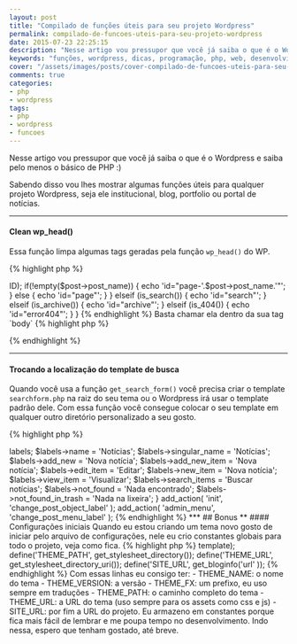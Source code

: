 ```yaml
---
layout: post
title: "Compilado de funções úteis para seu projeto Wordpress"
permalink: compilado-de-funcoes-uteis-para-seu-projeto-wordpress
date: 2015-07-23 22:25:15
description: "Nesse artigo vou pressupor que você já saiba o que é o Wordpress e saiba pelo menos o básico de PHP"
keywords: "funções, wordpress, dicas, programação, php, web, desenvolvimento"
cover: "/assets/images/posts/cover-compilado-de-funcoes-uteis-para-seu-projeto-wordpress.jpg"
comments: true
categories:
- php
- wordpress
tags:
- php
- wordpress
- funcoes
---
```


Nesse artigo vou pressupor que você já saiba o que é o Wordpress e saiba pelo menos o básico de PHP :)

Sabendo disso vou lhes mostrar algumas funções úteis para qualquer projeto Wordpress, seja ele institucional, blog, portfolio ou portal de notícias.

***

#### Clean wp_head()

Essa função limpa algumas tags geradas pela função `wp_head()` do WP.

{% highlight php %}
<?php
function head_cleanup() {
  remove_action('wp_head', 'feed_links_extra', 3); // Category feeds.
  remove_action('wp_head', 'feed_links', 2); // Post and comment feeds.
  remove_action('wp_head', 'rsd_link'); // EditURI link.
  remove_action('wp_head', 'wlwmanifest_link'); // Windows live writer.
  remove_action('wp_head', 'index_rel_link'); // Index link.
  remove_action('wp_head', 'parent_post_rel_link', 10, 0); // Previous link.
  remove_action('wp_head', 'start_post_rel_link', 10, 0); // Start link.
  remove_action('wp_head', 'adjacent_posts_rel_link_wp_head', 10, 0); // Links for adjacent posts.
  remove_action('wp_head', 'wp_generator'); // WP version.
}

add_action('init', 'head_cleanup');
{% endhighlight %}

***

#### Remover CSS default da galeria

Essa pequena linha com a função `add_filter()` do wordpress remove o CSS padrão gerado pelo Wordpress para a galeria que é inserida dentro do editor.

{% highlight php %}
<?php
/**
 * Remove injected CSS from gallery.
 */
add_filter('use_default_gallery_style', '__return_false');
{% endhighlight %}

***

#### Painel pais clean

Se você quer um painel administrativo mais limpo basta usar a linhas abaixo.

{% highlight php %}
<?php
/**
 * Remove widgets dashboard.
 */
function admin_remove_dashboard_widgets() {
  remove_meta_box('dashboard_right_now', 'dashboard', 'normal');
  remove_meta_box('dashboard_recent_comments', 'dashboard', 'normal');
  remove_meta_box('dashboard_quick_press', 'dashboard', 'side');
  remove_meta_box('dashboard_incoming_links', 'dashboard', 'normal');
  remove_meta_box('dashboard_plugins', 'dashboard', 'normal');
  remove_meta_box('dashboard_primary', 'dashboard', 'side');
  remove_meta_box('dashboard_secondary', 'dashboard', 'side');
  remove_meta_box('dashboard_recent_drafts', 'dashboard', 'side');

  // Yoast's SEO Plugin Widget
  remove_meta_box('yoast_db_widget', 'dashboard', 'normal');
}

add_action('wp_dashboard_setup', 'admin_remove_dashboard_widgets');
{% endhighlight %}

Você também pode remover o painel de "Bem vindo" padrão do Wordpress com as linhas abaixo.

{% highlight php %}
<?php
/**
 * Remove Welcome Panel.
 */
remove_action('welcome_panel', 'wp_welcome_panel');
{% endhighlight %}

***

#### Adicione um ID na tag `body`

Pra alguns essa função pode ser bem útl... ou não.

{% highlight php %}
<?php
/**
 * The body ID
 */
function add_body_id() {
  global $post;

  if (is_home()) {
    echo 'id="home"';
  } elseif (is_single()) {
    echo 'id="single"';
  } elseif (is_page()) {

    $post = get_post($post->ID);
    if(!empty($post->post_name)) {
      echo 'id="page-'.$post->post_name.'"';
    } else {
      echo 'id="page"';
    }

  } elseif (is_search()) {
    echo 'id="search"';
  } elseif (is_archive()) {
    echo 'id="archive"';
  } elseif (is_404()) {
    echo 'id="error404"';
  }
}
{% endhighlight %}

Basta chamar ela dentro da sua tag `body`

{% highlight php %}
<body id="<?php add_body_id() ?>">
{% endhighlight %}

***

#### Trocando a localização do template de busca

Quando você usa a função `get_search_form()` você precisa criar o template `searchform.php` na raiz do seu tema ou o Wordpress irá usar o template padrão dele. Com essa função você consegue colocar o seu template em qualquer outro diretório personalizado a seu gosto.

{% highlight php %}
<?php
/*
 * change get_search_form
 * */
function my_custom_get_search_form() {
  $form = '';
  locate_template('/templates/searchform.php', true, false);
  return $form;
}
add_filter('get_search_form', 'my_custom_get_search_form');
{% endhighlight %}

***

#### Adicionar Google Analytics no footer

Essa função tem um escript global do GA junto com os scripts chamados pela função `wp_footer()`. Mas antes você precisa definir uma constante de configuração chamada `define(GOOGLE_ANALYTICS_ID, 'UA-12345678-9')` antes de chamar a função.

{% highlight php %}
<?php
/**
 * Script for Google Analytics on wp_footer
 */
function add_google_analytics() {
?>
<script type="text/javascript">
  var _gaq = _gaq || [];
  _gaq.push(['_setAccount', '<?php echo GOOGLE_ANALYTICS_ID ?>']);
  _gaq.push(['_trackPageview']);

  (function() {
    var ga = document.createElement('script'); ga.type = 'text/javascript'; ga.async = true;
    ga.src = ('https:' == document.location.protocol ? 'https://ssl' : 'http://www') + '.google-analytics.com/ga.js';
    var s = document.getElementsByTagName('script')[0]; s.parentNode.insertBefore(ga, s);
  })();
</script>
<?php
}

if (defined('GOOGLE_ANALYTICS_ID')) {
  add_action('wp_footer', 'add_google_analytics', 20);
}
{% endhighlight %}

***

#### Trocar a label de "Posts" para "Notícias"

Com essas duas funções você consigurá alterar as labels de "Posts", "Categorias" e "Tags" padrões do Wordpress para qualquer nome que você desejar.

{% highlight php %}
<?php
/**
 * Change blog labels "Posts" to "Notícias"
 **/
function change_post_menu_label() {
  global $menu;
  global $submenu;
  $menu[5][0]                 = 'Notícias';
  $submenu['edit.php'][5][0]  = 'Notícias';
  $submenu['edit.php'][10][0] = 'Nova notícia';
  // $submenu['edit.php'][15][0] = 'Status'; # alterar label de Categoria
  // $submenu['edit.php'][16][0] = 'Labels'; # alterar label de Tags
  echo '';
}

function change_post_object_label() {
  global $wp_post_types;
  $labels = &$wp_post_types['post']->labels;

  $labels->name               = 'Notícias';
  $labels->singular_name      = 'Notícias';
  $labels->add_new            = 'Nova notícia';
  $labels->add_new_item       = 'Nova notícia';
  $labels->edit_item          = 'Editar';
  $labels->new_item           = 'Nova notícia';
  $labels->view_item          = 'Visualizar';
  $labels->search_items       = 'Buscar notícias';
  $labels->not_found          = 'Nada encontrado';
  $labels->not_found_in_trash = 'Nada na lixeira';
}

add_action( 'init', 'change_post_object_label' );
add_action( 'admin_menu', 'change_post_menu_label' );
{% endhighlight %}


***

## Bonus **

#### Configurações iniciais

Quando eu estou criando um tema novo gosto de iniciar pelo arquivo de configurações, nele eu crio constantes globais para todo o projeto, veja como fica.

{% highlight php %}
<?php
/**
 *  Definitions
 */
$the_theme = wp_get_theme();
define('THEME_NAME', $the_theme['Name']);
define('THEME_VERSION', $the_theme['Version']);
define('THEME_FX', $the_theme->template);
define('THEME_PATH', get_stylesheet_directory());
define('THEME_URL', get_stylesheet_directory_uri());
define('SITE_URL', get_bloginfo('url' ));
{% endhighlight %}

Com essas linhas eu consigo ter:

  - THEME_NAME: o nome do tema
  - THEME_VERSION: a versão
  - THEME_FX: um prefixo, eu uso sempre em traduções
  - THEME_PATH: o caminho completo do tema
  - THEME_URL: a URL do tema (uso sempre para os assets como css e js)
  - SITE_URL: por fim a URL do projeto.

Eu armazeno em constantes porque fica mais fácil de lembrar e me poupa tempo no desenvolvimento.

Indo nessa, espero que tenham gostado, até breve.
